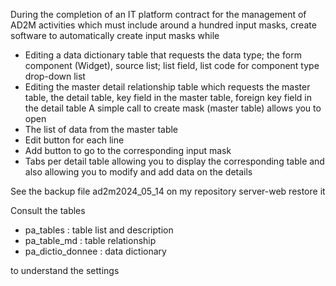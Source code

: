 During the completion of an IT platform contract for the management of AD2M activities
 which must include around a hundred input masks,
 create software to automatically create input masks while
-	Editing a data dictionary table that requests the data type; the form component (Widget),
source list; list field, list code for component type drop-down list
-	Editing the master detail relationship table which requests the master table,
the detail table, key field in the master table, foreign key field in the detail table
A simple call to create mask (master table) allows you to open
-	The list of data from the master table
-	Edit button for each line
-	Add button to go to the corresponding input mask
-	Tabs per detail table allowing you to display the corresponding table and also
allowing you to modify and add data on the details

See the backup file ad2m2024_05_14 on my repository server-web
restore it

Consult the tables

- pa_tables : table list and description
- pa_table_md : table relationship
- pa_dictio_donnee : data dictionary

to understand the settings
